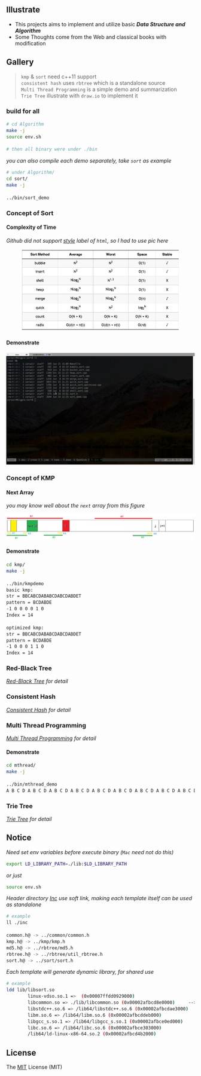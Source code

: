 ## Illustrate
- This projects aims to implement and utilize basic _**Data Structure and Algorithm**_
- Some Thoughts come from the Web and classical books with modification

## Gallery

> `kmp` & `sort` need c++11 support<br>
`consistent hash` uses `rbtree` which is a standalone source<br>
`Multi Thread Programming` is a simple demo and summarization<br>
`Trie Tree` illustrate with `draw.io` to implement it

### build for all
```bash
# cd Algorithm
make -j
source env.sh

# then all binary were under ./bin
```
_you can also compile each demo separately, take `sort` as example_

```bash
# under Algorithm/
cd sort/
make -j

../bin/sort_demo
```

### Concept of Sort
#### Complexity of Time
_Github did not support [style](./history/sort_table.md) label of `html`, so I had to use pic here_
<div align=center><img src="./res/sort_table.png"/ width=85%></div>

#### Demonstrate
![](./res/sortdemo.gif)

### Concept of KMP
#### Next Array
_you may know well about the `next` array from this figure_

![](./res/next.png)

#### Demonstrate
```bash
cd kmp/
make -j

../bin/kmpdemo
basic kmp:
str = BBCABCDABABCDABCDABDET
pattern = BCDABDE
-1 0 0 0 0 1 0
Index = 14

optimized kmp:
str = BBCABCDABABCDABCDABDET
pattern = BCDABDE
-1 0 0 0 1 1 0
Index = 14
```

### Red-Black Tree
_[Red-Black Tree](./rbtree) for detail_

###  Consistent Hash
_[Consistent Hash](./conhash) for detail_

### Multi Thread Programming
_[Multi Thread Programming](./mThread) for detail_

#### Demonstrate
```bash
cd mthread/
make -j

../bin/mthread_demo
A B C D A B C D A B C D A B C D A B C D A B C D A B C D A B C D A B C D A B C D
```

### Trie Tree
_[Trie Tree](./trieTree) for detail_

## Notice
_Need set env variables before execute binary (`Mac` need not do this)_

```bash
export LD_LIBRARY_PATH=./lib:$LD_LIBRARY_PATH
```
_or just_

```bash
source env.sh
```

_Header directory [Inc](./inc) use soft link, making each template itself can be used as standalone_

```bash
# example
ll ./inc

common.h@ -> ../common/common.h
kmp.h@ -> ../kmp/kmp.h
md5.h@ -> ../rbtree/md5.h
rbtree.h@ -> ../rbtree/util_rbtree.h
sort.h@ -> ../sort/sort.h
```

_Each template will generate dynamic library, for shared use_

```bash
# example
ldd lib/libsort.so
        linux-vdso.so.1 =>  (0x00007ffdd0929000)
        libcommon.so => ./lib/libcommon.so (0x00002afbcd8e0000)     --> mylib
        libstdc++.so.6 => /lib64/libstdc++.so.6 (0x00002afbcdae3000)
        libm.so.6 => /lib64/libm.so.6 (0x00002afbcddeb000)
        libgcc_s.so.1 => /lib64/libgcc_s.so.1 (0x00002afbce0ed000)
        libc.so.6 => /lib64/libc.so.6 (0x00002afbce303000)
        /lib64/ld-linux-x86-64.so.2 (0x00002afbcd4b2000)
```

## License
The [MIT](./LICENSE.txt) License (MIT)
